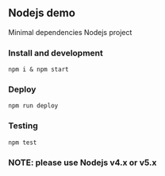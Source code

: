 Nodejs demo
-----------------
Minimal dependencies Nodejs project

### Install and development
`npm i & npm start`

### Deploy
`npm run deploy`

### Testing
`npm test`

### NOTE: please use Nodejs v4.x or v5.x
